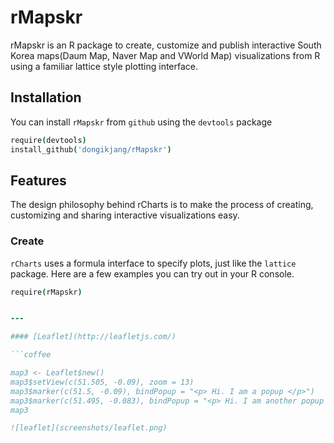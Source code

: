 # rMapskr

rMapskr is an R package to create, customize and publish interactive South Korea maps(Daum Map, Naver Map and VWorld Map) visualizations from R using a familiar lattice style plotting interface.

## Installation

You can install `rMapskr` from `github` using the `devtools` package

```coffee
require(devtools)
install_github('dongikjang/rMapskr')
```

## Features

The design philosophy behind rCharts is to make the process of creating, customizing and sharing interactive visualizations easy. 

### Create

`rCharts` uses a formula interface to specify plots, just like the `lattice` package. Here are a few examples you can try out in your R console.

```coffee
require(rMapskr)


---

#### [Leaflet](http://leafletjs.com/)

```coffee

map3 <- Leaflet$new()
map3$setView(c(51.505, -0.09), zoom = 13)
map3$marker(c(51.5, -0.09), bindPopup = "<p> Hi. I am a popup </p>")
map3$marker(c(51.495, -0.083), bindPopup = "<p> Hi. I am another popup </p>")
map3

![leaflet](screenshots/leaflet.png)

